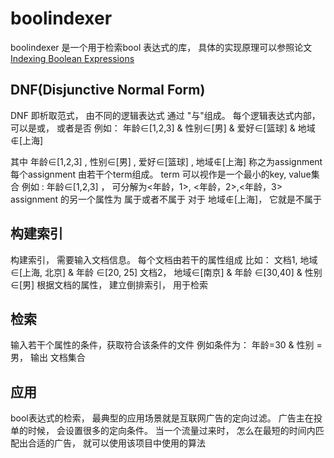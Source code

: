 # boolindexer
boolindexer 是一个用于检索bool 表达式的库， 具体的实现原理可以参照论文 [Indexing Boolean Expressions](http://theory.stanford.edu/~sergei/papers/vldb09-indexing.pdf)



## DNF(Disjunctive Normal Form)
DNF 即析取范式， 由不同的逻辑表达式 通过 "与"组成。 每个逻辑表达式内部，可以是或， 或者是否
例如：
年龄∈[1,2,3] & 性别∈[男] & 爱好∈[篮球] & 地域∉[上海]

其中 年龄∈[1,2,3] , 性别∈[男] ,  爱好∈[篮球] , 地域∉[上海] 称之为assignment
每个assignment 由若干个term组成。 
term 可以视作是一个最小的key, value集合
例如 : 年龄∈[1,2,3] ， 可分解为<年龄，1>, <年龄，2>,<年龄，3>
assignment 的另一个属性为 属于或者不属于
对于 地域∉[上海]， 它就是不属于



## 构建索引
构建索引， 需要输入文档信息。 每个文档由若干的属性组成
比如： 
文档1,  地域∈[上海, 北京] & 年龄 ∈[20, 25]
文档2， 地域∈[南京] & 年龄 ∈[30,40] & 性别 ∈[男]
根据文档的属性， 建立倒排索引， 用于检索



## 检索
输入若干个属性的条件，获取符合该条件的文件
例如条件为： 年龄=30 & 性别 = 男， 输出 文档集合



## 应用
bool表达式的检索， 最典型的应用场景就是互联网广告的定向过滤。 
广告主在投单的时候， 会设置很多的定向条件。 当一个流量过来时， 怎么在最短的时间内匹配出合适的广告， 就可以使用该项目中使用的算法
